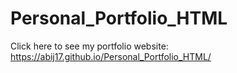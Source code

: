# Personal_Portfolio_HTML
Click here to see my portfolio website: https://abij17.github.io/Personal_Portfolio_HTML/

